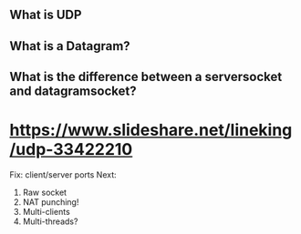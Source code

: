 ## What is UDP
## What is a Datagram?
## What is the difference between a serversocket and datagramsocket?
# https://www.slideshare.net/lineking/udp-33422210   
   
Fix: client/server ports
Next:
1. Raw socket
2. NAT punching!
3. Multi-clients
4. Multi-threads?
